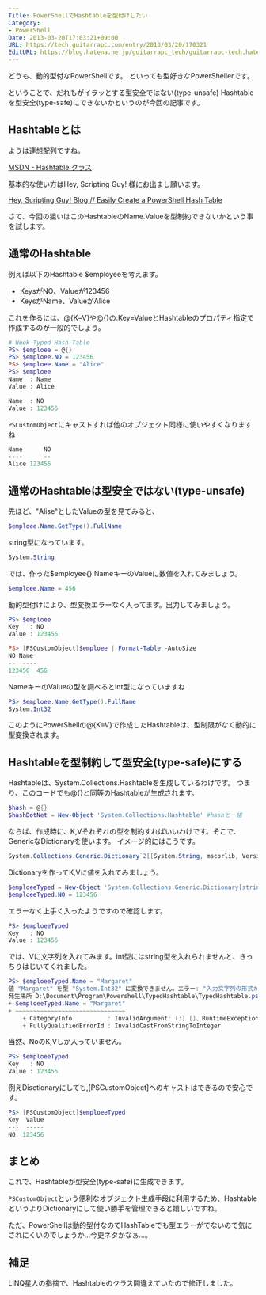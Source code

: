 ```yaml
---
Title: PowerShellでHashtableを型付けしたい
Category:
- PowerShell
Date: 2013-03-20T17:03:21+09:00
URL: https://tech.guitarrapc.com/entry/2013/03/20/170321
EditURL: https://blog.hatena.ne.jp/guitarrapc_tech/guitarrapc-tech.hatenablog.com/atom/entry/6802418398340423907
---
```


<!--
Date: 2013-03-20T17:03:21+09:00
URL: https://tech.guitarrapc.com/entry/2013/03/20/170321
-->

どうも、動的型付なPowerShellです。
といっても型好きなPowerShellerです。

ということで、だれもがイラッとする型安全ではない(type-unsafe) Hashtableを型安全(type-safe)にできないかというのが今回の記事です。


## Hashtableとは

ようは連想配列ですね。

[MSDN - Hashtable クラス](http://msdn.microsoft.com/ja-jp/library/system.collections.hashtable(v=vs.80).aspx)

基本的な使い方はHey, Scripting Guy! 様にお出まし願います。

[Hey, Scripting Guy! Blog // Easily Create a PowerShell Hash Table](http://blogs.technet.com/b/heyscriptingguy/archive/2011/10/15/automatically-create-a-powershell-hash-table-10-15-11.aspx)

さて、今回の狙いはこのHashtableのName.Valueを型制約できないかという事を試します。

## 通常のHashtable

例えば以下のHashtable $employeeを考えます。

* KeysがNO、Valueが123456
* KeysがName、ValueがAlice

これを作るには、@{K=V}や@{}の.Key=ValueとHashtableのプロパティ指定で作成するのが一般的でしょう。

```ps1
# Week Typed Hash Table
PS> $emploee = @{}
PS> $emploee.NO = 123456
PS> $emploee.Name = "Alice"
PS> $emploee
Name  : Name
Value : Alice

Name  : NO
Value : 123456
```

`PSCustomObject`にキャストすれば他のオブジェクト同様に使いやすくなりますね

```ps1
Name      NO
----      --
Alice 123456
```



## 通常のHashtableは型安全ではない(type-unsafe)

先ほど、"Alise"としたValueの型を見てみると、

```ps1
$emploee.Name.GetType().FullName
```

string型になっています。

```ps1
System.String
```

では、作った$employee{}.NameキーのValueに数値を入れてみましょう。

```ps1
$emploee.Name = 456
```


動的型付けにより、型変換エラーなく入ってます。出力してみましょう。

```ps1
PS> $emploee
Key   : NO
Value : 123456

PS> [PSCustomObject]$emploee | Format-Table -AutoSize
NO Name
--  ----
123456  456
```


NameキーのValueの型を調べるとint型になっていますね

```ps1
PS> $emploee.Name.GetType().FullName
System.Int32
```

このようにPowerShellの@{K=V}で作成したHashtableは、型制限がなく動的に型変換されます。

## Hashtableを型制約して型安全(type-safe)にする

Hashtableは、System.Collections.Hashtableを生成しているわけです。
つまり、このコードでも@{}と同等のHashtableが生成されます。

```ps1
$hash = @{}
$hashDotNet = New-Object 'System.Collections.Hashtable' #hashと一緒
```


ならば、作成時に、K,Vそれぞれの型を制約すればいいわけです。そこで、GenericなDictionaryを使います。
イメージ的にはこうです。

```ps1
System.Collections.Generic.Dictionary`2[[System.String, mscorlib, Version=4.0.0.0, Culture=neutral, PublicKeyToken=b77a5c561934e089],[System.Int32, mscorlib, Version=4.0.0.0, Culture=neutral, PublicKeyToken=b77a5c561934e089]]
```

Dictionaryを作ってK,Vに値を入れてみましょう。

```ps1
$emploeeTyped = New-Object 'System.Collections.Generic.Dictionary[string, int]'
$emploeeTyped.NO = 123456
```

エラーなく上手く入ったようですので確認します。

```ps1
PS> $emploeeTyped
Key   : NO
Value : 123456
```

では、Vに文字列を入れてみます。int型にはstring型を入れられませんと、きっちりはじいてくれました。

```ps1
PS> $emploeeTyped.Name = "Margaret"
値 "Margaret" を型 "System.Int32" に変換できません。エラー: "入力文字列の形式が正しくありません。"
発生場所 D:\Document\Program\Powershell\TypedHashtable\TypedHashtable.ps1:17 文字:1
+ $emploeeTyped.Name = "Margaret"
+ ~~~~~~~~~~~~~~~~~~~~~~~~~~~~~~~
	+ CategoryInfo          : InvalidArgument: (:) []、RuntimeException
	+ FullyQualifiedErrorId : InvalidCastFromStringToInteger
```


当然、NoのK,Vしか入っていません。

```ps1
PS> $emploeeTyped
Key   : NO
Value : 123456
```

例えDisctionaryにしても,[PSCustomObject]へのキャストはできるので安心です。

```ps1
PS> [PSCustomObject]$emploeeTyped
Key  Value
---  -----
NO  123456
```


## まとめ

これで、Hashtableが型安全(type-safe)に生成できます。

`PSCustomObject`という便利なオブジェクト生成手段に利用するため、HashtableというよりDictionaryにして使い勝手を管理できると嬉しいですね。

ただ、PowerShellは動的型付なのでHashTableでも型エラーがでないので気にされにくいのでしょうか…今更ネタかなぁ…。

## 補足

LINQ星人の指摘で、Hashtableのクラス間違えていたので修正しました。
